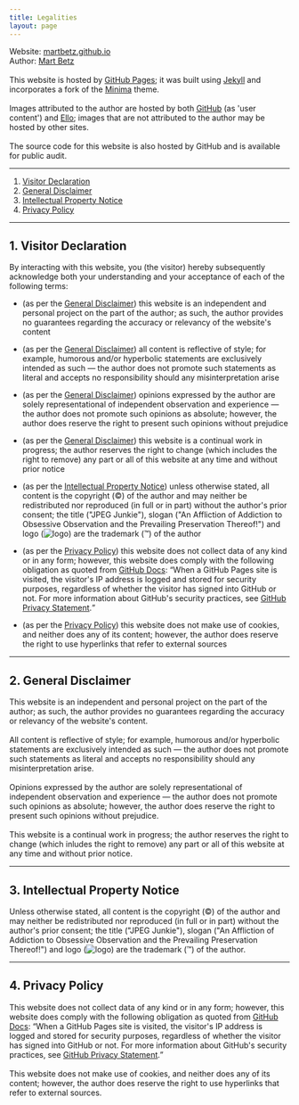 ```yaml
---
title: Legalities
layout: page
---
```


Website: <a href="https://github.com/martbetz/martbetz.github.io">martbetz.github.io</a>
<br>
Author: <a href="https://github.com/martbetz">Mart Betz</a>
<br>
<br>
This website is hosted by <a href="https://pages.github.com">GitHub Pages</a>; it was built using <a href="https://jekyllrb.com">Jekyll</a> and incorporates a fork of the <a href="https://jekyll.github.io/minima/about/">Minima</a> theme. 
<br>
<br>
Images attributed to the author are hosted by both <a href="github.com">GitHub</a> (as 'user content') and <a href="https:/ello.co">Ello</a>; images that are not attributed to the author may be hosted by other sites. <br>
<br>
The source code for this website is also hosted by GitHub and is available for public audit.
<hr>
<ol>
   <li>
     <a href="#terms">Visitor Declaration</a>
   </li> 
   <li>
     <a href="#disclaimer">General Disclaimer</a>
   </li> 
   <li>
     <a href="#copyright">Intellectual Property Notice</a>
   </li>
   <li>
     <a href="#privacy">Privacy Policy</a>
    </li>
</ol>
<hr>
<div id="terms"> 
    <h2>
       1. Visitor Declaration
    </h2> 
    <p>
<!-- All terms are non-negotiable. By interacting with this website, you are confirming your undertanding and acceptance of the conditions as outlined below: -->
By interacting with this website, you (the visitor) hereby subsequently acknowledge both your understanding and your acceptance of each of the following terms:
<ul>
<li>
(as per the <a href="#disclaimer">General Disclaimer</a>) this website is an independent and personal project on the part of the author; as such, the author provides no guarantees regarding the accuracy or relevancy of the website's content
</li>
</ul>
<!-- <ul>
<li>
(as per the <a href="#disclaimer">General Disclaimer</a>) the author provides no guarantees regarding the accuracy of the website's content; nor does the author accept responsibility should any misinterpretation of its content arise
</li>
</ul> -->
<ul>
<li>
(as per the <a href="#disclaimer">General Disclaimer</a>) all content is reflective of style; for example, humorous and/or hyperbolic statements are exclusively intended as such — the author does not promote such statements as literal and accepts no responsibility should any misinterpretation arise
</li>
</ul>
<ul>
<li>
(as per the <a href="#disclaimer">General Disclaimer</a>) opinions expressed by the author are solely representational of independent observation and experience — the author does not promote such opinions as absolute; however, the author does reserve the right to present such opinions without prejudice
</li>
</ul>
<ul>
<li>
(as per the <a href="#disclaimer">General Disclaimer</a>) this website is a continual work in progress; the author reserves the right to change (which includes the right to remove) any part or all of this website at any time and without prior notice
</li>
</ul>
<ul>
<li>
(as per the <a href="#copyright">Intellectual Property Notice</a>) unless otherwise stated, all content is the copyright (©) of the author and may neither be redistributed nor reproduced (in full or in part) without the author's prior consent; the title ("JPEG Junkie"), slogan ("An Affliction of Addiction to Obsessive Observation and the Prevailing Preservation Thereof!") and logo (<img src="/favicon.ico" alt="logo">) are the trademark (™) of the author
</li>
</ul>
<ul>
<li>

(as per the <a href="#privacy">Privacy Policy</a>) this website does not collect data of any kind or in any form; however, this website does comply with the following obligation as quoted from <a href="https://docs.github.com/en/">GitHub Docs</a>: <q>When a GitHub Pages site is visited, the visitor's IP address is logged and stored for security purposes, regardless of whether the visitor has signed into GitHub or not. For more information about GitHub's security practices, see <a href="https://docs.github.com/en/site-policy/privacy-policies/github-privacy-statement">GitHub Privacy Statement</a>.</q>

</li>
</ul>
<ul>
<li>
(as per the <a href="#privacy">Privacy Policy</a>) this website does not make use of cookies, and neither does any of its content; however, the author does reserve the right to use hyperlinks that refer to external sources
</li>
</ul>
    </p>
 </div> 
<hr>
<div id="disclaimer">
   <h2>
      2. General Disclaimer
   </h2>
   <p>
This website is an independent and personal project on the part of the author; as such, the author provides no guarantees regarding the accuracy or relevancy of the website's content.
<br>
<br>
<!-- All content is reflective of style (for example, humorous and/or hyperbolic statements are exclusively intended as such; the author does not promote such statments as literal). 
<br>
<br>
Opinions expressed by the author are solely representational of independent observation and experience; the author does not promote such opinions as absolute.
<br>
<br>
The author provides no guarantees regarding the accuracy of the website's content; nor does the author  accept responsibility should any misinterpretation of its content arise. -->
All content is reflective of style; for example, humorous and/or hyperbolic statements are exclusively intended as such — the author does not promote such statements as literal and accepts no responsibility should any misinterpretation arise.
<br>
<br>
Opinions expressed by the author are solely representational of independent observation and experience — the author does not promote such opinions as absolute; however, the author does reserve the right to present such opinions without prejudice.
<br>
<br>   
This website is a continual work in progress; the author reserves the right to change (which inludes the right to remove) any part or all of this website at any time and without prior notice.
    </p>
 </div> 
<hr>
<div id="copyright"> 
    <h2>
       3. Intellectual Property Notice
    </h2> 
    <p>
<!-- The title ("JPEG Junkie"), slogan ("An Affliction of Addiction to Obsessive Observation and the Prevailing Preservation Thereof!") and logo (<img src="/favicon.ico" alt="logo">) are the trademark (™) of the author.
<br>
<br>
Unless otherwise stated, all content is the copyright (©) of the author and may neither be redistributed nor reproduced (in full or in part) without the author's consent. -->
Unless otherwise stated, all content is the copyright (©) of the author and may neither be redistributed nor reproduced (in full or in part) without the author's prior consent; the title ("JPEG Junkie"), slogan ("An Affliction of Addiction to Obsessive Observation and the Prevailing Preservation Thereof!") and logo (<img src="/favicon.ico" alt="logo">) are the trademark (™) of the author.
     </p> 
 </div>
<hr>
<div id="privacy"> 
   <h2>
      4. Privacy Policy
   </h2> 
   <p>
This website does not collect data of any kind or in any form; however, this website does comply with the following obligation as quoted from <a href="https://docs.github.com/en/">GitHub Docs</a>: 
<q>When a GitHub Pages site is visited, the visitor's IP address is logged and stored for security purposes, regardless of whether the visitor has signed into GitHub or not. For more information about GitHub's security practices, see <a href="https://docs.github.com/en/site-policy/privacy-policies/github-privacy-statement">GitHub Privacy Statement</a>.</q>
<br>
<br>
This website does not make use of cookies, and neither does any of its content; however, the author does reserve the right to use hyperlinks that refer to external sources.
   </p> 
</div>
